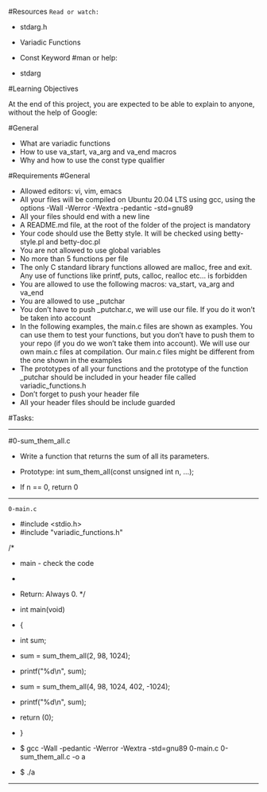 #Resources
`Read or watch:`

* stdarg.h
* Variadic Functions
* Const Keyword
#man or help:

* stdarg

#Learning Objectives

At the end of this project, you are expected to be able to explain to anyone, without the help of Google:

#General

* What are variadic functions
* How to use va_start, va_arg and va_end macros
* Why and how to use the const type qualifier

#Requirements
#General

* Allowed editors: vi, vim, emacs
* All your files will be compiled on Ubuntu 20.04 LTS using gcc, using the options -Wall -Werror -Wextra -pedantic -std=gnu89
* All your files should end with a new line
* A README.md file, at the root of the folder of the project is mandatory
* Your code should use the Betty style. It will be checked using betty-style.pl and betty-doc.pl
* You are not allowed to use global variables
* No more than 5 functions per file
* The only C standard library functions allowed are malloc, free and exit. Any use of functions like printf, puts, calloc, realloc etc… is forbidden
* You are allowed to use the following macros: va_start, va_arg and va_end
* You are allowed to use _putchar
* You don’t have to push _putchar.c, we will use our file. If you do it won’t be taken into account
* In the following examples, the main.c files are shown as examples. You can use them to test your functions, but you don’t have to push them to your repo (if you do we won’t take them into account). We will use our own main.c files at compilation. Our main.c files might be different from the one shown in the examples
* The prototypes of all your functions and the prototype of the function _putchar should be included in your header file called variadic_functions.h
* Don’t forget to push your header file
* All your header files should be include guarded


#Tasks:

___
#0-sum_them_all.c
* Write a function that returns the sum of all its parameters.

* Prototype: int sum_them_all(const unsigned int n, ...);
* If n == 0, return 0
---
`0-main.c`

* #include <stdio.h>
* #include "variadic_functions.h"


/*
 * main - check the code
 *
 * Return: Always 0.
 */

* int main(void) 
* { 
* int sum;

* sum = sum_them_all(2, 98, 1024);
* printf("%d\n", sum);
* sum = sum_them_all(4, 98, 1024, 402, -1024);
* printf("%d\n", sum);    
* return (0);
* }

* $ gcc -Wall -pedantic -Werror -Wextra -std=gnu89 0-main.c 0-sum_them_all.c -o a
* $ ./a
___


